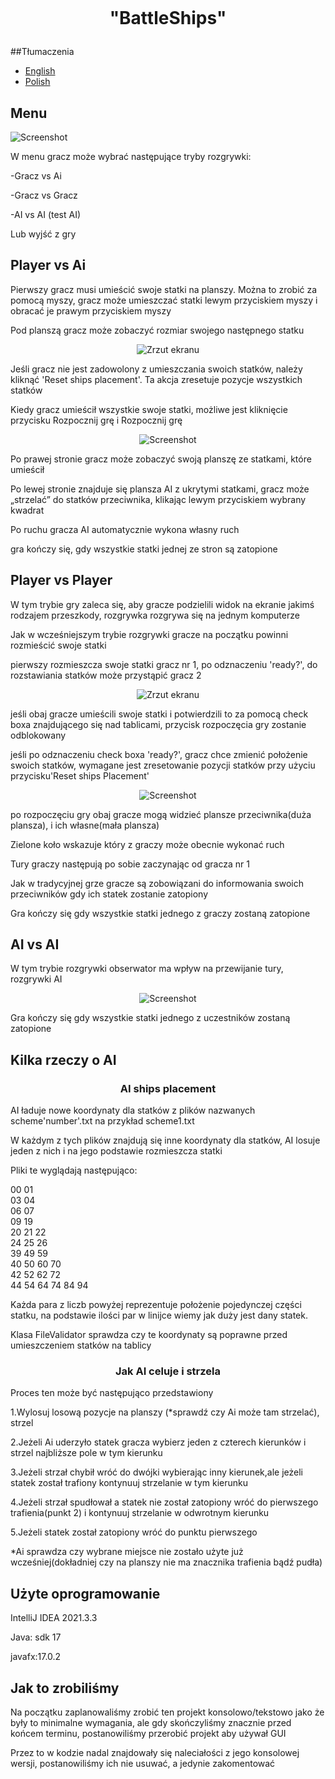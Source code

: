 <h1 align="center">
<br>
<p align="center">
"BattleShips"
</p>

</h1>

<p >

##Tłumaczenia
- [English](README.md)
- [Polish](README-pl.md)

## Menu
<img src="images/Menu.png" alt="Screenshot">
 <p>W menu gracz może wybrać następujące tryby rozgrywki:</p>
   <p> -Gracz vs Ai</p>
   <p> -Gracz vs Gracz</p>
   <p> -AI vs AI (test AI)</p>
 <p>Lub  wyjść z gry</p>

## Player vs Ai
<p>Pierwszy gracz musi umieścić swoje statki na planszy. Można to zrobić za pomocą myszy, gracz może umieszczać statki lewym przyciskiem myszy i obracać je prawym przyciskiem myszy</p>
<p>Pod planszą gracz może zobaczyć rozmiar swojego następnego statku</p>
<p align="center">
     <img src="images/plshipsPVA.png" alt="Zrzut ekranu">
</p>
<p>Jeśli gracz nie jest zadowolony z umieszczania swoich statków, należy kliknąć 'Reset ships placement'. Ta akcja zresetuje pozycje wszystkich statków </p>
<p>Kiedy gracz umieścił wszystkie swoje statki, możliwe jest kliknięcie przycisku Rozpocznij grę i Rozpocznij grę </p>
<p align="center">
    <img src="images/battlePVA.png" alt="Screenshot">
</p>
<p>Po prawej stronie gracz może zobaczyć swoją planszę ze statkami, które umieścił</p>
<p>Po lewej stronie znajduje się plansza AI z ukrytymi statkami, gracz może „strzelać” do statków przeciwnika, klikając lewym przyciskiem wybrany kwadrat</p>
<p>Po ruchu gracza AI automatycznie wykona własny ruch</p>
<p>gra kończy się, gdy wszystkie statki jednej ze stron są zatopione</p>

## Player vs Player
<p>W tym trybie gry zaleca się, aby gracze podzielili widok na ekranie jakimś rodzajem przeszkody, rozgrywka rozgrywa się na jednym komputerze</p>
  <p>Jak w wcześniejszym trybie rozgrywki gracze na początku powinni rozmieścić swoje statki </p>
<p>pierwszy rozmieszcza swoje statki gracz nr 1, po odznaczeniu 'ready?', do rozstawiania statków może przystąpić gracz 2</p>
<p align="center">
     <img src="images/plShipPVP.png" alt="Zrzut ekranu">
</p>
<p>jeśli obaj gracze umieścili swoje statki i potwierdzili to za pomocą check boxa znajdującego się nad tablicami, przycisk rozpoczęcia gry zostanie odblokowany</p>
<p>jeśli po odznaczeniu check boxa 'ready?', gracz chce zmienić położenie swoich statków, wymagane jest zresetowanie pozycji statków przy użyciu przycisku'Reset ships Placement'</p>
<p align="center">
    <img src="images/battlePVP.png" alt="Screenshot">
</p>
<p> po rozpoczęciu gry obaj gracze mogą widzieć plansze przeciwnika(duża plansza), i ich własne(mała plansza) </p>
<p> Zielone koło wskazuje który z graczy może obecnie wykonać ruch</p>
<p>Tury graczy następują po sobie zaczynając od gracza nr 1</p>
<p>Jak w tradycyjnej grze gracze są zobowiązani do informowania swoich przeciwników gdy ich statek zostanie zatopiony</p>
<p>Gra kończy się gdy wszystkie statki jednego z graczy zostaną zatopione</p>

## AI vs AI

<p>W tym trybie rozgrywki obserwator ma wpływ na przewijanie tury, rozgrywki AI</p>
<p align="center">
    <img src="images/AIBattle.png" alt="Screenshot">
</p>

<p>Gra kończy się gdy wszystkie statki jednego z uczestników zostaną zatopione</p>

## Kilka rzeczy o AI

<h3 align="center">
    AI ships placement
</h3>
<p>AI ładuje nowe koordynaty dla statków z plików nazwanych scheme'number'.txt na przykład scheme1.txt</p>
<p>W każdym z tych plików znajdują się inne koordynaty dla statków, AI losuje jeden z nich i na jego podstawie rozmieszcza statki</p>
<p>Pliki te wyglądają następująco:</p>
00 01 <br>
03 04<br>
06 07<br>
09 19<br>
20 21 22<br>
24 25 26<br>
39 49 59<br>
40 50 60 70<br>
42 52 62 72<br>
44 54 64 74 84 94<br>
<p>Każda para z liczb powyżej reprezentuje położenie pojedynczej części statku, na podstawie ilości par w linijce wiemy jak duży jest dany statek. </p>
<p>Klasa FileValidator sprawdza czy te koordynaty są  poprawne przed umieszczeniem statków na tablicy</p>
<h3 align="center">
    Jak AI celuje i strzela
</h3>
<p>Proces ten może być następująco przedstawiony </p>
<p>1.Wylosuj losową pozycje na planszy (*sprawdź czy Ai może tam strzelać), strzel </p>
<p>2.Jeżeli Ai uderzyło statek gracza wybierz jeden z czterech kierunków i strzel najbliższe pole w tym kierunku </p>
<p>3.Jeżeli strzał chybił wróć do dwójki wybierając inny kierunek,ale jeżeli statek został trafiony kontynuuj strzelanie w tym kierunku</p>
<p>4.Jeżeli strzał spudłował a statek nie został zatopiony wróć do pierwszego trafienia(punkt 2) i kontynuuj strzelanie w odwrotnym kierunku</p>
<p>5.Jeżeli statek został zatopiony wróć do punktu pierwszego</p>
<p>*Ai sprawdza czy wybrane miejsce nie zostało użyte już wcześniej(dokładniej czy na planszy nie ma znacznika trafienia bądź pudła)</p>

## Użyte oprogramowanie
<p>IntelliJ IDEA 2021.3.3</p>
<p>Java: sdk 17</p>
<p>javafx:17.0.2</p>

## Jak to zrobiliśmy
<p>Na początku zaplanowaliśmy zrobić ten projekt konsolowo/tekstowo jako że były to minimalne wymagania, ale gdy skończyliśmy znacznie przed końcem terminu, postanowiliśmy przerobić projekt aby używał GUI</p>
<p>Przez to w kodzie nadal znajdowały się naleciałości z jego konsolowej wersji, postanowiliśmy ich nie usuwać, a jedynie zakomentować</p>
<p></p>